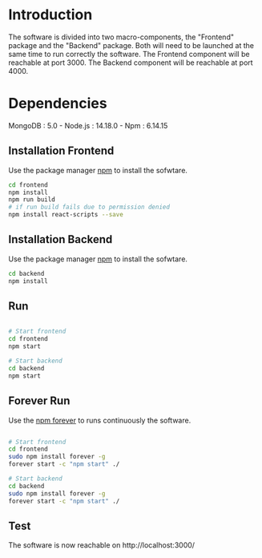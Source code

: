 # Introduction

The software is divided into two macro-components, the "Frontend" package and the "Backend" package. Both will need to be launched at the same time to run correctly the software.
The Frontend component will be reachable at port 3000. The Backend component will be reachable at port 4000.

# Dependencies
MongoDB : 5.0 -
Node.js : 14.18.0 -
Npm : 6.14.15 


## Installation Frontend

Use the package manager [npm](https://www.npmjs.com/) to install the sofwtare.

```bash
cd frontend 
npm install
npm run build
# if run build fails due to permission denied
npm install react-scripts --save
```

## Installation Backend

Use the package manager [npm](https://www.npmjs.com/) to install the sofwtare.

```bash
cd backend 
npm install

```

## Run

```bash

# Start frontend 
cd frontend
npm start 

# Start backend 
cd backend
npm start 

```

## Forever Run
Use the [npm forever](https://www.npmjs.com/package/forever) to runs continuously the software.
```bash

# Start frontend 
cd frontend
sudo npm install forever -g
forever start -c "npm start" ./

# Start backend 
cd backend
sudo npm install forever -g
forever start -c "npm start" ./

```

## Test
The software is now reachable on http://localhost:3000/


